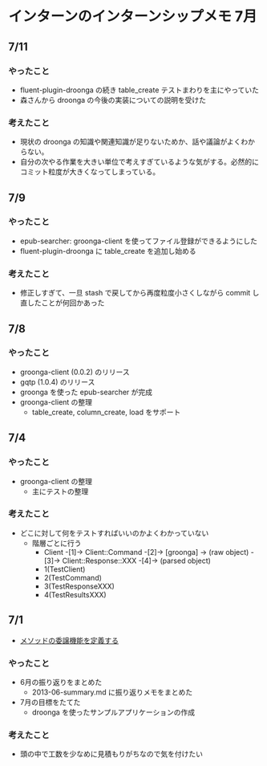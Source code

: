 # インターンのインターンシップメモ 7月

## 7/11

### やったこと
- fluent-plugin-droonga の続き table_create テストまわりを主にやっていた
- 森さんから droonga の今後の実装についての説明を受けた

### 考えたこと
- 現状の droonga の知識や関連知識が足りないためか、話や議論がよくわからない。
- 自分の次やる作業を大きい単位で考えすぎているような気がする。必然的にコミット粒度が大きくなってしまっている。

## 7/9

### やったこと
- epub-searcher: groonga-client を使ってファイル登録ができるようにした
- fluent-plugin-droonga に table_create を追加し始める

### 考えたこと
- 修正しすぎて、一旦 stash で戻してから再度粒度小さくしながら commit し直したことが何回かあった

## 7/8

### やったこと
- groonga-client (0.0.2) のリリース
- gqtp (1.0.4) のリリース
- groonga を使った epub-searcher が完成
- groonga-client の整理
    - table_create, column_create, load をサポート

## 7/4

### やったこと
- groonga-client の整理
    - 主にテストの整理

### 考えたこと
- どこに対して何をテストすればいいのかよくわかっていない
    - 階層ごとに行う
        - Client -[1]-> Client::Command -[2]-> [groonga] -> (raw object) -[3]-> Client::Response::XXX -[4]-> (parsed object)
        - 1(TestClient)
        - 2(TestCommand)
        - 3(TestResponseXXX)
        - 4(TestResultsXXX)

## 7/1
- [メソッドの委譲機能を定義する](http://magazine.rubyist.net/?0012-BundledLibraries)

### やったこと
- 6月の振り返りをまとめた
    - 2013-06-summary.md に振り返りメモをまとめた
- 7月の目標をたてた
    - droonga を使ったサンプルアプリケーションの作成

### 考えたこと
- 頭の中で工数を少なめに見積もりがちなので気を付けたい

